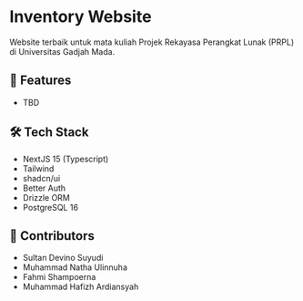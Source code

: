 # Inventory Website

Website terbaik untuk mata kuliah Projek Rekayasa Perangkat Lunak (PRPL) di Universitas Gadjah Mada.

## 🚀 Features

- TBD

## 🛠️ Tech Stack

- NextJS 15 (Typescript)
- Tailwind
- shadcn/ui
- Better Auth
- Drizzle ORM
- PostgreSQL 16

## 👥 Contributors

- Sultan Devino Suyudi
- Muhammad Natha Ulinnuha
- Fahmi Shampoerna
- Muhammad Hafizh Ardiansyah
